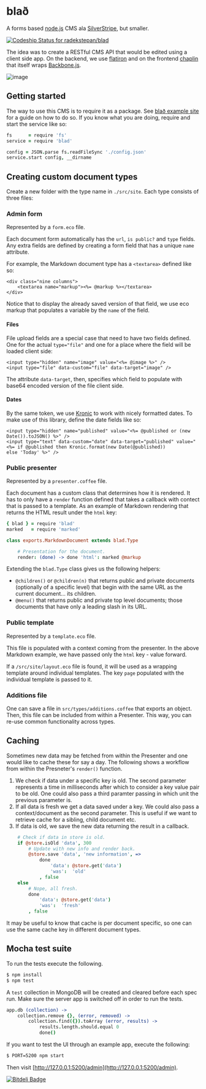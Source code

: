 # blað

A forms based [node.js](http://nodejs.org/) CMS ala [SilverStripe](http://www.silverstripe.com/), but smaller.

[ ![Codeship Status for radekstepan/blad](https://www.codeship.io/projects/2629dad0-6f02-0130-c859-22000a1d8b6d/status?branch=master)](https://www.codeship.io/projects/1939)

The idea was to create a RESTful CMS API that would be edited using a client side app. On the backend, we use [flatiron](http://flatironjs.org/) and on the frontend [chaplin](https://github.com/chaplinjs/chaplin) that itself wraps [Backbone.js](http://documentcloud.github.com/backbone/).

![image](https://raw.github.com/radekstepan/blad/master/example.png)

## Getting started

The way to use this CMS is to require it as a package. See [blað example site](https://github.com/radekstepan/blad-example-site) for a guide on how to do so. If you know what you are doing, require and start the service like so:

```coffeescript
fs      = require 'fs'
service = require 'blad'

config = JSON.parse fs.readFileSync './config.json'
service.start config, __dirname
```

## Creating custom document types

Create a new folder with the type name in `./src/site`. Each type consists of three files:

### Admin form

Represented by a `form.eco` file.

Each document form automatically has the `url`, `is public?` and `type` fields. Any extra fields are defined by creating a form field that has a unique `name` attribute.

For example, the Markdown document type has a `<textarea>` defined like so:

```eco
<div class="nine columns">
    <textarea name="markup"><%= @markup %></textarea>
</div>
```

Notice that to display the already saved version of that field, we use eco markup that populates a variable by the `name` of the field.

#### Files

File upload fields are a special case that need to have two fields defined. One for the actual `type="file"` and one for a place where the field will be loaded client side:

```eco
<input type="hidden" name="image" value="<%= @image %>" />
<input type="file" data-custom="file" data-target="image" />
```

The attribute `data-target`, then, specifies which field to populate with base64 encoded version of the file client side.

#### Dates

By the same token, we use [Kronic](https://github.com/xaviershay/kronic) to work with nicely formatted dates. To make use of this library, define the date fields like so:

```eco
<input type="hidden" name="published" value="<%= @published or (new Date()).toJSON() %>" />
<input type="text" data-custom="date" data-target="published" value="<%= if @published then Kronic.format(new Date(@published)) else 'Today' %>" />
```

### Public presenter

Represented by a `presenter.coffee` file.

Each document has a custom class that determines how it is rendered. It has to only have a `render` function defined that takes a callback with contect that is passed to a template. As an example of Markdown rendering that returns the HTML result under the `html` key:

```coffeescript
{ blad } = require 'blad'
marked   = require 'marked'

class exports.MarkdownDocument extends blad.Type

    # Presentation for the document.
    render: (done) -> done 'html': marked @markup
```

Extending the `blad.Type` class gives us the following helpers:

* `@children()` or `@children(n)` that returns public and private documents (optionally of a specific level) that begin with the same URL as the current document... its children.
* `@menu()` that returns public and private top level documents; those documents that have only a leading slash in its URL.

### Public template

Represented by a `template.eco` file.

This file is populated with a context coming from the presenter. In the above Markdown example, we have passed only the `html` key - value forward.

If a `/src/site/layout.eco` file is found, it will be used as a wrapping template around individual templates. The key `page` populated with the individual template is passed to it.

### Additions file

One can save a file in `src/types/additions.coffee` that exports an object. Then, this file can be included from within a Presenter. This way, you can re-use common functionality across types.

## Caching

Sometimes new data may be fetched from within the Presenter and one would like to cache these for say a day. The following shows a workflow from within the Presneter's `render()` function.

1. We check if data under a specific key is old. The second parameter represents a time in milliseconds after which to consider a key value pair to be old. One could also pass a third paramter passing in which unit the previous parameter is.
1. If all data is fresh we get a data saved under a key. We could also pass a context/document as the second parameter. This is useful if we want to retrieve cache for a sibling, child document etc.
1. If data is old, we save the new data returning the result in a callback.

```coffeescript
    # Check if data in store is old.
    if @store.isOld 'data', 300
        # Update with new info and render back.
        @store.save 'data', 'new information', =>
            done
                'data': @store.get('data')
                'was':  'old'
            , false
    else
        # Nope, all fresh.
        done
            'data': @store.get('data')
            'was':  'fresh'
        , false
```

It may be useful to know that cache is per document specific, so one can use the same cache key in different document types.

## Mocha test suite

To run the tests execute the following.

```bash
$ npm install
$ npm test
```

A `test` collection in MongoDB will be created and cleared before each spec run. Make sure the server app is switched off in order to run the tests.

```coffeescript
app.db (collection) ->
    collection.remove {}, (error, removed) ->
        collection.find({}).toArray (error, results) ->
            results.length.should.equal 0
            done()
```

If you want to test the UI through an example app, execute the following:

```bash
$ PORT=5200 npm start
```

Then visit [http://127.0.0.1:5200/admin](http://127.0.0.1:5200/admin).

[![Bitdeli Badge](https://d2weczhvl823v0.cloudfront.net/radekstepan/blad/trend.png)](https://bitdeli.com/free "Bitdeli Badge")

